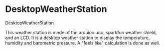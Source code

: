 # DesktopWeatherStation
DesktopWeatherStation

This weather station is made of the arduino uno, sparkfun weather shield, and an LCD.
It is a desktop weather station to display the temperature, humidity and barometric pressure.
A "feels like" calculation is done as well.
